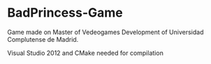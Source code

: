 # BadPrincess-Game
Game made on Master of Vedeogames Development of Universidad Complutense de Madrid.

Visual Studio 2012 and CMake needed for compilation

